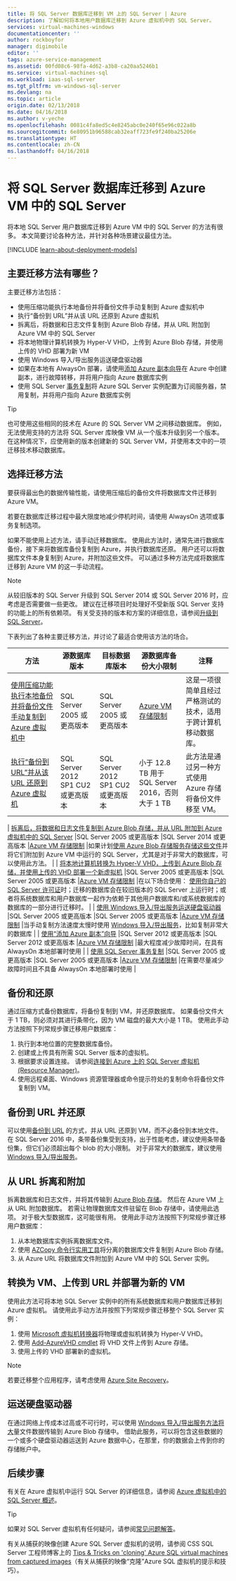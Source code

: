 ```yaml
---
title: 将 SQL Server 数据库迁移到 VM 上的 SQL Server | Azure
description: 了解如何将本地用户数据库迁移到 Azure 虚拟机中的 SQL Server。
services: virtual-machines-windows
documentationcenter: ''
author: rockboyfor
manager: digimobile
editor: ''
tags: azure-service-management
ms.assetid: 00fd08c6-98fa-4d62-a3b8-ca20aa5246b1
ms.service: virtual-machines-sql
ms.workload: iaas-sql-server
ms.tgt_pltfrm: vm-windows-sql-server
ms.devlang: na
ms.topic: article
origin.date: 02/13/2018
ms.date: 04/16/2018
ms.author: v-yeche
ms.openlocfilehash: 0081c4fa8ed5c4e8245abc0e240f65e96c022a8b
ms.sourcegitcommit: 6e80951b96588cab32eaff723fe9f240ba25206e
ms.translationtype: HT
ms.contentlocale: zh-CN
ms.lasthandoff: 04/16/2018
---
```

# <a name="migrate-a-sql-server-database-to-sql-server-in-an-azure-vm"></a>将 SQL Server 数据库迁移到 Azure VM 中的 SQL Server

将本地 SQL Server 用户数据库迁移到 Azure VM 中的 SQL Server 的方法有很多。 本文简要讨论各种方法，并针对各种场景建议最佳方法。

[!INCLUDE [learn-about-deployment-models](../../../../includes/learn-about-deployment-models-both-include.md)]

## <a name="what-are-the-primary-migration-methods"></a>主要迁移方法有哪些？
主要迁移方法包括：

* 使用压缩功能执行本地备份并将备份文件手动复制到 Azure 虚拟机中
* 执行“备份到 URL”并从该 URL 还原到 Azure 虚拟机
* 拆离后，将数据和日志文件复制到 Azure Blob 存储，并从 URL 附加到 Azure VM 中的 SQL Server
* 将本地物理计算机转换为 Hyper-V VHD，上传到 Azure Blob 存储，并使用上传的 VHD 部署为新 VM
* 使用 Windows 导入/导出服务运送硬盘驱动器
* 如果在本地有 AlwaysOn 部署，请使用[添加 Azure 副本向导](../sqlclassic/virtual-machines-windows-classic-sql-onprem-availability.md)在 Azure 中创建副本，进行故障转移，并将用户指向 Azure 数据库实例
* 使用 SQL Server [事务复制](https://msdn.microsoft.com/library/ms151176.aspx)将 Azure SQL Server 实例配置为订阅服务器，禁用复制，并将用户指向 Azure 数据库实例

> [!TIP]
> 也可使用这些相同的技术在 Azure 的 SQL Server VM 之间移动数据库。 例如，无法使用支持的方法将 SQL Server 库映像 VM 从一个版本升级到另一个版本。 在这种情况下，应使用新的版本创建新的 SQL Server VM，并使用本文中的一项迁移技术移动数据库。 

## <a name="choosing-your-migration-method"></a>选择迁移方法
要获得最出色的数据传输性能，请使用压缩后的备份文件将数据库文件迁移到 Azure VM。

若要在数据库迁移过程中最大限度地减少停机时间，请使用 AlwaysOn 选项或事务复制选项。

如果不能使用上述方法，请手动迁移数据库。 使用此方法时，通常先进行数据库备份，接下来将数据库备份复制到 Azure，并执行数据库还原。 用户还可以将数据库文件本身复制到 Azure，并附加这些文件。 可以通过多种方法完成将数据库迁移到 Azure VM 的这一手动流程。

> [!NOTE]
> 从较旧版本的 SQL Server 升级到 SQL Server 2014 或 SQL Server 2016 时，应考虑是否需要做一些更改。 建议在迁移项目时处理好不受新版 SQL Server 支持的功能上的所有依赖项。 有关受支持的版本和方案的详细信息，请参阅[升级到 SQL Server](https://msdn.microsoft.com/library/bb677622.aspx)。

下表列出了各种主要迁移方法，并讨论了最适合使用该方法的场合。

| 方法 | 源数据库版本 | 目标数据库版本 | 源数据库备份大小限制 | 注释 |
| --- | --- | --- | --- | --- |
| [使用压缩功能执行本地备份并将备份文件手动复制到 Azure 虚拟机中](#backup-and-restore) |SQL Server 2005 或更高版本 |SQL Server 2005 或更高版本 |[Azure VM 存储限制](/azure-subscription-service-limits/) | 这是一项很简单且经过严格测试的技术，适用于跨计算机移动数据库。 |
| [执行“备份到 URL”并从该 URL 还原到 Azure 虚拟机](#backup-to-url-and-restore) |SQL Server 2012 SP1 CU2 或更高版本 |SQL Server 2012 SP1 CU2 或更高版本 |小于 12.8 TB 用于 SQL Server 2016，否则大于 1 TB | 此方法是通过另一种方式使用 Azure 存储将备份文件移至 VM。 |
| 
            [拆离后，将数据和日志文件复制到 Azure Blob 存储，并从 URL 附加到 Azure 虚拟机中的 SQL Server](#detach-and-attach-from-url) |SQL Server 2005 或更高版本 |SQL Server 2014 或更高版本 |[Azure VM 存储限制](/azure-subscription-service-limits/) |如果计划[使用 Azure Blob 存储服务存储这些文件](https://msdn.microsoft.com/library/dn385720.aspx)并将它们附加到 Azure VM 中运行的 SQL Server，尤其是对于非常大的数据库，可以使用此方法。 |
| 
            [将本地计算机转换为 Hyper-V VHD，上传到 Azure Blob 存储，并使用上传的 VHD 部署一个新虚拟机](#convert-to-vm-and-upload-to-url-and-deploy-as-new-vm) |SQL Server 2005 或更高版本 |SQL Server 2005 或更高版本 |[Azure VM 存储限制](/azure-subscription-service-limits/) |在以下场合使用： [使用你自己的 SQL Server 许可证](../../../sql-database/sql-database-paas-vs-sql-server-iaas.md)时；迁移的数据库会在较旧版本的 SQL Server 上运行时；或者将系统数据库和用户数据库一起作为依赖于其他用户数据库和/或系统数据库的数据库的一部分进行迁移时。 |
| [使用 Windows 导入/导出服务运送硬盘驱动器](#ship-hard-drive) |SQL Server 2005 或更高版本 |SQL Server 2005 或更高版本 |[Azure VM 存储限制](/azure-subscription-service-limits/) |当手动复制方法速度太慢时使用 [Windows 导入/导出服务](../../../storage/common/storage-import-export-service.md)，比如复制非常大的数据库 |
| [使用“添加 Azure 副本”向导](../sqlclassic/virtual-machines-windows-classic-sql-onprem-availability.md) |SQL Server 2012 或更高版本 |SQL Server 2012 或更高版本 |[Azure VM 存储限制](/azure-subscription-service-limits/) |最大程度减少故障时间，在具有 AlwaysOn 本地部署时使用 |
| [使用 SQL Server 事务复制](https://msdn.microsoft.com/library/ms151176.aspx) |SQL Server 2005 或更高版本 |SQL Server 2005 或更高版本 |[Azure VM 存储限制](/azure-subscription-service-limits/) |在需要尽量减少故障时间且不具备 AlwaysOn 本地部署时使用 |

## <a name="backup-and-restore"></a>备份和还原
通过压缩方式备份数据库，将备份复制到 VM，并还原数据库。 如果备份文件大于 1 TB，则必须对其进行条带化，因为 VM 磁盘的最大大小是 1 TB。 使用此手动方法按照下列常规步骤迁移用户数据库：

1. 执行到本地位置的完整数据库备份。
2. 创建或上传具有所需 SQL Server 版本的虚拟机。
3. 根据要求设置连接。 请参阅[连接到 Azure 上的 SQL Server 虚拟机 (Resource Manager)](virtual-machines-windows-sql-connect.md)。
4. 使用远程桌面、Windows 资源管理器或命令提示符处的复制命令将备份文件复制到 VM。

## <a name="backup-to-url-and-restore"></a>备份到 URL 并还原
可以使用[备份到 URL](https://msdn.microsoft.com/library/dn435916.aspx) 的方式，并从 URL 还原到 VM，而不必备份到本地文件。 在 SQL Server 2016 中，条带备份集受到支持，出于性能考虑，建议使用条带备份集，但它们必须超出每个 blob 的大小限制。 对于非常大的数据库，建议使用 [Windows 导入/导出服务](../../../storage/common/storage-import-export-service.md)。

## <a name="detach-and-attach-from-url"></a>从 URL 拆离和附加
拆离数据库和日志文件，并将其传输到 [Azure Blob 存储](https://msdn.microsoft.com/library/dn385720.aspx)。 然后在 Azure VM 上从 URL 附加数据库。 若需让物理数据库文件驻留在 Blob 存储中，请使用此选项。 对于极大型数据库，这可能很有用。 使用此手动方法按照下列常规步骤迁移用户数据库：

1. 从本地数据库实例拆离数据库文件。
2. 使用 [AZCopy 命令行实用工具](../../../storage/common/storage-use-azcopy.md)将分离的数据库文件复制到 Azure Blob 存储。
3. 从 Azure URL 将数据库文件附加到 Azure VM 中的 SQL Server 实例。

## <a name="convert-to-vm-and-upload-to-url-and-deploy-as-new-vm"></a>转换为 VM、上传到 URL 并部署为新的 VM
使用此方法可将本地 SQL Server 实例中的所有系统数据库和用户数据库迁移到 Azure 虚拟机。 请使用此手动方法并按照下列常规步骤迁移整个 SQL Server 实例：

1. 使用 [Microsoft 虚拟机转换器](https://technet.microsoft.com/library/dn874008(v=ws.11).aspx)将物理或虚拟机转换为 Hyper-V VHD。
2. 使用 [Add-AzureVHD cmdlet](https://msdn.microsoft.com/library/azure/dn495173.aspx) 将 VHD 文件上传到 Azure 存储。
3. 使用上传的 VHD 部署新的虚拟机。

> [!NOTE]
> 若要迁移整个应用程序，请考虑使用 [Azure Site Recovery](../../../site-recovery/site-recovery-overview.md)。

## <a name="ship-hard-drive"></a>运送硬盘驱动器
在通过网络上传成本过高或不可行时，可以使用 [Windows 导入/导出服务方法将大](../../../storage/common/storage-import-export-service.md)量文件数据传输到 Azure Blob 存储中。 借助此服务，可以将包含这些数据的一个或多个硬盘驱动器运送到 Azure 数据中心，在那里，你的数据会上传到你的存储帐户中。

## <a name="next-steps"></a>后续步骤
有关在 Azure 虚拟机中运行 SQL Server 的详细信息，请参阅 [Azure 虚拟机中的 SQL Server 概述](virtual-machines-windows-sql-server-iaas-overview.md)。

> [!TIP]
> 如果对 SQL Server 虚拟机有任何疑问，请参阅[常见问题解答](virtual-machines-windows-sql-server-iaas-faq.md)。

有关从捕获的映像创建 Azure SQL Server 虚拟机的说明，请参阅 CSS SQL Server 工程师博客上的 [Tips & Tricks on 'cloning' Azure SQL virtual machines from captured images](https://blogs.msdn.microsoft.com/psssql/2016/07/06/tips-tricks-on-cloning-azure-sql-virtual-machines-from-captured-images/)（有关从捕获的映像“克隆”Azure SQL 虚拟机的提示和技巧）。

<!--Update_Description: update link, wording update -->